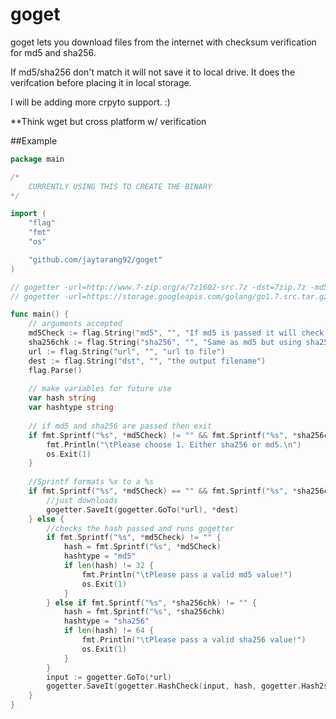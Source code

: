 # goget

goget lets you download files from the internet with checksum verification for md5 and sha256.

If md5/sha256 don't match it will not save it to local drive. It does the verifcation before placing it in local storage.

I will be adding more crpyto support. :)

**Think wget but cross platform w/ verification

##Example
```go
package main

/*
	CURRENTLY USING THIS TO CREATE THE BINARY
*/

import (
	"flag"
	"fmt"
	"os"

	"github.com/jaytarang92/goget"
)

// gogetter -url=http://www.7-zip.org/a/7z1602-src.7z -dst=7zip.7z -md5=8523200928a577cd1747d8575c4ecacf
// gogetter -url=https://storage.googleapis.com/golang/go1.7.src.tar.gz -dst=go.src.tar.gz -sha256=72680c16ba0891fcf2ccf46d0f809e4ecf47bbf889f5d884ccb54c5e9a17e1c0

func main() {
	// arguments accepted
	md5Check := flag.String("md5", "", "If md5 is passed it will check it before saving file.")
	sha256chk := flag.String("sha256", "", "Same as md5 but using sha256")
	url := flag.String("url", "", "url to file")
	dest := flag.String("dst", "", "the output filename")
	flag.Parse()
	
	// make variables for future use
	var hash string
	var hashtype string
	
	// if md5 and sha256 are passed then exit
	if fmt.Sprintf("%s", *md5Check) != "" && fmt.Sprintf("%s", *sha256chk) != "" {
		fmt.Println("\tPlease choose 1. Either sha256 or md5.\n")
		os.Exit(1)
	}
	
	//Sprintf formats %x to a %s
	if fmt.Sprintf("%s", *md5Check) == "" && fmt.Sprintf("%s", *sha256chk) == "" {
		//just downloads
		gogetter.SaveIt(gogetter.GoTo(*url), *dest)
	} else {
		//checks the hash passed and runs gogetter
		if fmt.Sprintf("%s", *md5Check) != "" {
			hash = fmt.Sprintf("%s", *md5Check)
			hashtype = "md5"
			if len(hash) != 32 {
				fmt.Println("\tPlease pass a valid md5 value!")
				os.Exit(1)
			}
		} else if fmt.Sprintf("%s", *sha256chk) != "" {
			hash = fmt.Sprintf("%s", *sha256chk)
			hashtype = "sha256"
			if len(hash) != 64 {
				fmt.Println("\tPlease pass a valid sha256 value!")
				os.Exit(1)
			}
		}
		input := gogetter.GoTo(*url)
		gogetter.SaveIt(gogetter.HashCheck(input, hash, gogetter.Hash2str(input, hash, hashtype)), *dest)
	}
}
```
